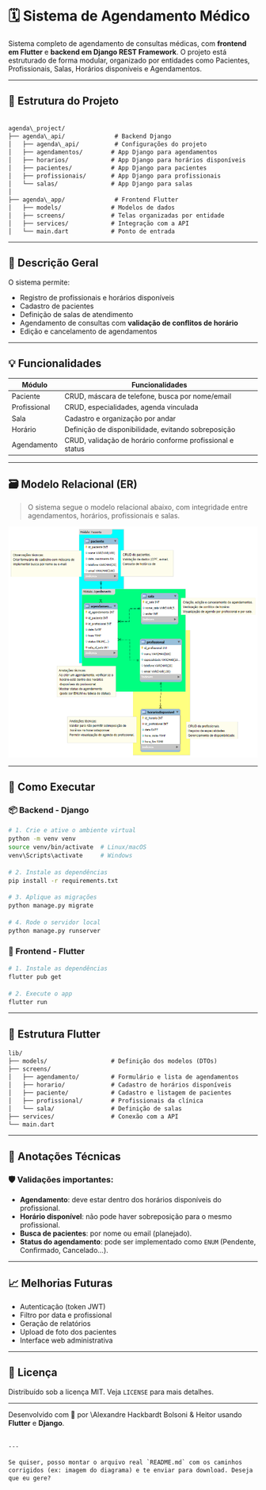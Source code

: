 
# 🗓️ Sistema de Agendamento Médico

Sistema completo de agendamento de consultas médicas, com **frontend em Flutter** e **backend em Django REST Framework**. O projeto está estruturado de forma modular, organizado por entidades como Pacientes, Profissionais, Salas, Horários disponíveis e Agendamentos.

---

## 📁 Estrutura do Projeto

```

agenda\_project/
├── agenda\_api/              # Backend Django
│   ├── agenda\_api/          # Configurações do projeto
│   ├── agendamentos/        # App Django para agendamentos
│   ├── horarios/            # App Django para horários disponíveis
│   ├── pacientes/           # App Django para pacientes
│   ├── profissionais/       # App Django para profissionais
│   └── salas/               # App Django para salas
│
├── agenda\_app/              # Frontend Flutter
│   ├── models/              # Modelos de dados
│   ├── screens/             # Telas organizadas por entidade
│   ├── services/            # Integração com a API
│   └── main.dart            # Ponto de entrada

```
---

## 🧠 Descrição Geral

O sistema permite:
- Registro de profissionais e horários disponíveis
- Cadastro de pacientes
- Definição de salas de atendimento
- Agendamento de consultas com **validação de conflitos de horário**
- Edição e cancelamento de agendamentos

---

## 💡 Funcionalidades

| Módulo        | Funcionalidades                                                                 |
|---------------|----------------------------------------------------------------------------------|
| Paciente      | CRUD, máscara de telefone, busca por nome/email                                 |
| Profissional  | CRUD, especialidades, agenda vinculada                                           |
| Sala          | Cadastro e organização por andar                                                |
| Horário       | Definição de disponibilidade, evitando sobreposição                             |
| Agendamento   | CRUD, validação de horário conforme profissional e status                       |

---

## 🗃️ Modelo Relacional (ER)

> O sistema segue o modelo relacional abaixo, com integridade entre agendamentos, horários, profissionais e salas.

![Diagrama ER](https://github.com/AlexandreBolsoni/trabalho-mobile/blob/main/Diagrama%20Agenda.png)


---

## 🚀 Como Executar

### 📦 Backend - Django

```bash
# 1. Crie e ative o ambiente virtual
python -m venv venv
source venv/bin/activate  # Linux/macOS
venv\Scripts\activate     # Windows

# 2. Instale as dependências
pip install -r requirements.txt

# 3. Aplique as migrações
python manage.py migrate

# 4. Rode o servidor local
python manage.py runserver
````

### 📱 Frontend - Flutter

```bash
# 1. Instale as dependências
flutter pub get

# 2. Execute o app
flutter run
```

---

## 📂 Estrutura Flutter

```
lib/
├── models/                  # Definição dos modelos (DTOs)
├── screens/
│   ├── agendamento/         # Formulário e lista de agendamentos
│   ├── horario/             # Cadastro de horários disponíveis
│   ├── paciente/            # Cadastro e listagem de pacientes
│   ├── profissional/        # Profissionais da clínica
│   └── sala/                # Definição de salas
├── services/                # Conexão com a API
└── main.dart
```

---

## 📌 Anotações Técnicas

### 🛡️ Validações importantes:

* **Agendamento**: deve estar dentro dos horários disponíveis do profissional.
* **Horário disponível**: não pode haver sobreposição para o mesmo profissional.
* **Busca de pacientes**: por nome ou email (planejado).
* **Status do agendamento**: pode ser implementado como `ENUM` (Pendente, Confirmado, Cancelado...).

---

## 📈 Melhorias Futuras

* Autenticação (token JWT)
* Filtro por data e profissional
* Geração de relatórios
* Upload de foto dos pacientes
* Interface web administrativa

---

## 🪪 Licença

Distribuído sob a licença MIT. Veja `LICENSE` para mais detalhes.

---

Desenvolvido com 💙 por \Alexandre Hackbardt Bolsoni & Heitor usando **Flutter** e **Django**.

```

---

Se quiser, posso montar o arquivo real `README.md` com os caminhos corrigidos (ex: imagem do diagrama) e te enviar para download. Deseja que eu gere?
```
